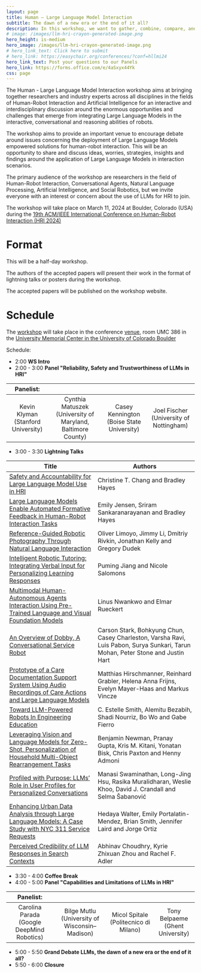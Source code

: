 ```yaml
---
layout: page
title: Human – Large Language Model Interaction
subtitle: The dawn of a new era or the end of it all?
description: In this workshop, we want to gather, combine, compare, and share insights and knowledge across the wide HRI community on the pitfalls and opportunities that the application of LLMs in HRI research can present.
# image: /images/llm-hri-crayon-generated-image.png
hero_height: is-medium
hero_image: /images/llm-hri-crayon-generated-image.png
# hero_link_text: Click here to submit
# hero_link: https://easychair.org/conferences/?conf=hllmi24
hero_link_text: Post your questions to our Panels
hero_link: https://forms.office.com/e/4aSxyx44Yk
css: page
---
```


<!-- # Human – Large Language Model Interaction -->

The Human - Large Language Model Interaction workshop aims at bringing together researchers and industry experts across all disciplines in the fields of Human-Robot Interaction and Artificial Intelligence for an interactive and interdisciplinary discussion around the enormous opportunities and challenges that emerge from integrating Large Language Models in the interactive, conversational and reasoning abilities of robots.   

The workshop aims to provide an important venue to encourage debate around issues concerning the deployment of Large Language Models empowered solutions for human-robot interaction. This will be an opportunity to share and discuss ideas, worries, strategies, insights and findings around the application of Large Language Models in interaction scenarios.   

The primary audience of the workshop are researchers in the field of Human-Robot Interaction, Conversational Agents, Natural Language Processing, Artificial Intelligence, and Social Robotics, but we invite everyone with an interest or concern about the use of LLMs for HRI to join.

The workshop will take place on March 11, 2024 at Boulder, Colorado (USA) during the [19th ACM/IEEE International Conference on Human-Robot Interaction (HRI 2024)](https://humanrobotinteraction.org/2024/)

# [](#format)Format

This will be a half-day workshop.

The authors of the accepted papers will present their work in the format of lightning talks or posters during the workshop. 

The accepted papers will be published on the workshop website. 

<!-- Format and Activities: -->


# [](#schedule)Schedule

The [workshop](https://humanrobotinteraction.org/2024/workshops-and-tutorials/) will take place in the conference [venue](https://www.colorado.edu/umc/maps), room UMC 386 in the [University Memorial Center in the University of Colorado Boulder](https://maps.app.goo.gl/dTmh4GpLbLt3B7uQ6)

Schedule: 

- 2:00 **WS Intro**
- 2:00 - 3:00 **Panel "Reliability, Safety and Trustworthiness of LLMs in HRI"**


| Panelist: |  |  |  |
|    :----:   |    :----:   |    :----:   |    :----:   |
| Kevin Klyman <br>(Stanford University) | Cynthia Matuszek <br>(University of Maryland, Baltimore County) | Casey Kennington <br>(Boise State University) | Joel Fischer <br>(University of Nottingham) |


- 3:00 - 3:30 **Lightning Talks**


| Title | Authors |
| --- | ----------- |
| [Safety and Accountability for Large Language Model Use in HRI](papers/hllmi24_paper_1.pdf) | Christine T. Chang and Bradley Hayes |
| [Large Language Models Enable Automated Formative Feedback in Human-Robot Interaction Tasks](papers/hllmi24_paper_2.pdf) | Emily Jensen, Sriram Sankaranarayanan and Bradley Hayes |
| [Reference-Guided Robotic Photography Through Natural Language Interaction](papers/hllmi24_paper_3.pdf) | Oliver Limoyo, Jimmy Li, Dmitriy Rivkin, Jonathan Kelly and Gregory Dudek |
| [Intelligent Robotic Tutoring: Integrating Verbal Input for Personalizing Learning Responses](papers/hllmi24_paper_4.pdf) | Puming Jiang and Nicole Salomons |
| [Multimodal Human-Autonomous Agents Interaction Using Pre-Trained Language and Visual Foundation Models](papers/hllmi24_paper_5.pdf) | Linus Nwankwo and Elmar Rueckert |
| [An Overview of Dobby, A Conversational Service Robot](papers/hllmi24_paper_6.pdf) | Carson Stark, Bohkyung Chun, Casey Charleston, Varsha Ravi, Luis Pabon, Surya Sunkari, Tarun Mohan, Peter Stone and Justin Hart |
| [Prototype of a Care Documentation Support System Using Audio Recordings of Care Actions and Large Language Models]() | Matthias Hirschmanner, Reinhard Grabler, Helena Anna Frijns, Evelyn Mayer-Haas and Markus Vincze |
| [Toward LLM-Powered Robots In Engineering Education](papers/hllmi24_paper_8.pdf) | C. Estelle Smith, Alemitu Bezabih, Shadi Nourriz, Bo Wo and Gabe Fierro |
| [Leveraging Vision and Language Models for Zero-Shot, Personalization of Household Multi-Object Rearrangement Tasks]() | Benjamin Newman, Pranay Gupta, Kris M. Kitani, Yonatan Bisk, Chris Paxton and Henny Admoni |
| [Profiled with Purpose: LLMs’ Role in User Profiles for Personalized Conversations]() | Manasi Swaminathan, Long-Jing Hsu, Rasika Muralidharan, Weslie Khoo, David J. Crandall and Selma Šabanović |
| [Enhancing Urban Data Analysis through Large Language Models: A Case Study with NYC 311 Service Requests]() | Hedaya Walter, Emily Portalatin-Mendez, Brian Smith, Jennifer Laird and Jorge Ortiz |
| [Perceived Credibility of LLM Responses in Search Contexts]() | Abhinav Choudhry, Kyrie Zhixuan Zhou and Rachel F. Adler |


- 3:30 - 4:00 **Coffee Break**
- 4:00 - 5:00 **Panel "Capabilities and Limitations of LLMs in HRI"**

| Panelist: |  |  |  |
|    :----:   |    :----:   |    :----:   |    :----:   |
| Carolina Parada <br>(Google DeepMind Robotics) | Bilge Mutlu <br>(University of Wisconsin–Madison) | Micol Spitale <br>(Politecnico di Milano) | Tony Belpaeme <br>(Ghent University) |


- 5:00 - 5:50 **Grand Debate LLMs, the dawn of a new era or the end of it all?**
- 5:50 - 6:00 **Closure**
